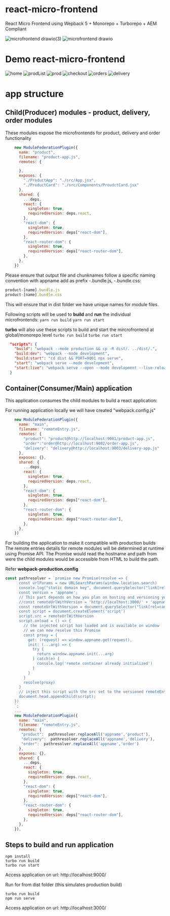 # react-micro-frontend
React Micro Frontend using Wepback 5 + Monorepo + Turborepo + AEM Compliant

![microfrontend drawio(3)](https://github.com/kunalznk/react-micro-frontend/assets/50258809/dcae60c3-6ba2-4c8f-b168-6b883b0e8549)
![microfrontend drawio](https://github.com/kunalznk/react-micro-frontend/assets/50258809/e42582df-67fb-4573-aaea-382072e84328)

# Demo react-micro-frontend

![home](https://github.com/kunalznk/react-micro-frontend/assets/50258809/46b0ff0c-ef4f-4e74-ba2c-5a8422bf5aea)
![prodList](https://github.com/kunalznk/react-micro-frontend/assets/50258809/a7d0dcf6-d1a6-45ad-a91c-76c222661cd2)
![prod](https://github.com/kunalznk/react-micro-frontend/assets/50258809/aee7ae5c-ac57-410b-abae-625b65587ba6)
![checkout](https://github.com/kunalznk/react-micro-frontend/assets/50258809/f3ba61f3-d215-4793-88b4-a6951dff5f98)
![orders](https://github.com/kunalznk/react-micro-frontend/assets/50258809/db896115-f719-4e69-8d1c-dc3e1808e887)
![delivery](https://github.com/kunalznk/react-micro-frontend/assets/50258809/279ea315-19f0-431d-bbb4-980e3c3e0068)


# app structure

## Child(Producer) modules - product, delivery, order modules

These modules expose the microfrontends for product, delivery and order functionality

```javascript
    new ModuleFederationPlugin({
      name: "product",
      filename: "product-app.js",
      remotes: {

      },
      exposes: {
        "./ProductApp": "./src/App.jsx",
        "./ProductCard": "./src/Components/ProudctCard.jsx"
      },
      shared: {
        ...deps,
        react: {
          singleton: true,
          requiredVersion: deps.react,
        },
        "react-dom": {
          singleton: true,
          requiredVersion: deps["react-dom"],
        },
        "react-router-dom": {
          singleton: true,
          requiredVersion: deps["react-router-dom"],
        },
      },
    })
```

Please ensure that output file and chunknames follow a specific naming convention with appname add as prefix <appname>-<name>.bundle.js, <appname>-<name>.bundle.css:
```javascript
product-[name].bundle.js
product-[name].bundle.css
```
This will ensure that in dist folder we have unique names for module files.

Following scripts will be used to **build** and **run** the individual microfrontends:
`yarn run build`
`yarn run start`

**turbo** will also use these scripts to build and start the mircrofrontend at global/monorepo level
`turbo run build`
`turbo run start`

```json
  "scripts": {
    "build": "webpack --mode production && cp -R dist/. ../dist/.",
    "build:dev": "webpack --mode development",
    "build:start": "cd dist && PORT=9001 npx serve",
    "start": "webpack serve --mode development",
    "start:live": "webpack serve --open --mode development --live-reload --hot"
  }
```

## Container(Consumer/Main) application

This application consumes the child modules to build a react application:

For running application locally we will have created "webpack.config.js"

```javascript
    new ModuleFederationPlugin({
      name: "main",
      filename: "remoteEntry.js",
      remotes: {
        "product": "product@http://localhost:9001/product-app.js",
		"order":"order@http://localhost:9002/order-app.js",
		"delivery": "delivery@http://localhost:9003/delivery-app.js"	
      },
      exposes: {},
      shared: {
        ...deps,
        react: {
          singleton: true,
          requiredVersion: deps.react,
        },
        "react-dom": {
          singleton: true,
          requiredVersion: deps["react-dom"],
        },
        "react-router-dom": {
          singleton: true,
          requiredVersion: deps["react-router-dom"],
        },
      },
    })
```

For building the application to make it compatible with production builds
The remote entries details for remote modules will be determined at runtime
using Promise API. The Promise would read the hostname and path from were the child modules would be accessible from HTML to build the path.

Refer **webpack-production.config**

```javascript
const pathresolver = `promise new Promise(resolve => {
      const urlParams = new URLSearchParams(window.location.search)
	  console.log("static domain key", document.querySelector("link[rel=canonical]").getAttribute("href"));
      const version = 'appname';
      // This part depends on how you plan on hosting and versioning your federated modules
      //const remoteUrlWithVersion = 'http://localhost:3000/' + 'appname' + '-app.js'
	  const remoteUrlWithVersion = document.querySelector("link[rel=canonical]").getAttribute("href") + 'appname' + '-app.js'
      const script = document.createElement('script')
      script.src = remoteUrlWithVersion
      script.onload = () => {
        // the injected script has loaded and is available on window
        // we can now resolve this Promise
        const proxy = {
          get: (request) => window.appname.get(request),
          init: (...arg) => {
            try {
              return window.appname.init(...arg)
            } catch(e) {
              console.log('remote container already initialized')
            }
          }
        }
        resolve(proxy)
      }
      // inject this script with the src set to the versioned remoteEntry.js
      document.head.appendChild(script);
    })
    `;    
    ...
    new ModuleFederationPlugin({
      name: "main",
      filename: "remoteEntry.js",
      remotes: {	
	   "product":  pathresolver.replaceAll('appname','product'),
	   "delivery":  pathresolver.replaceAll('appname','delivery'),
	   "order":  pathresolver.replaceAll('appname','order')
      },
      exposes: {},
      shared: {
        ...deps,
        react: {
          singleton: true,
          requiredVersion: deps.react,
        },
        "react-dom": {
          singleton: true,
          requiredVersion: deps["react-dom"],
        },
        "react-router-dom": {
          singleton: true,
          requiredVersion: deps["react-router-dom"],
        },
      },
    }),
```

## Steps to build and run application

```console
npm install
turbo run build
turbo run start
```
Access application on url: http://localhost:9000/

Run for from dist folder (this simulates production build)
```console
turbo run build
npm run serve
```
Access application on url: http://localhost:3000/



